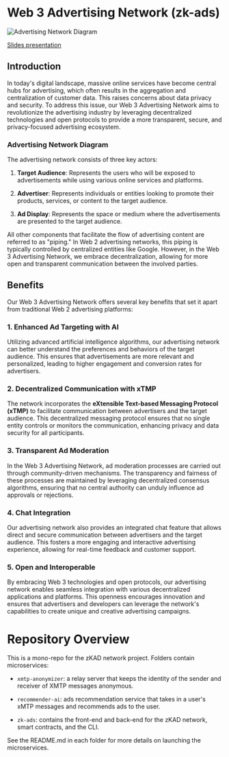 # Web 3 Advertising Network (zk-ads)

![Advertising Network Diagram](link_to_graph_diagram.png)

[Slides presentation](https://docs.google.com/presentation/d/1f45JjelZp2ldz2nsQdrBUq3VKB1Nlqr8tpfnOB8LZvU/edit?usp=sharing)

## Introduction

In today's digital landscape, massive online services have become central hubs for advertising, which often results in the aggregation and centralization of customer data. This raises concerns about data privacy and security. To address this issue, our Web 3 Advertising Network aims to revolutionize the advertising industry by leveraging decentralized technologies and open protocols to provide a more transparent, secure, and privacy-focused advertising ecosystem.

### Advertising Network Diagram

The advertising network consists of three key actors:

1. **Target Audience**: Represents the users who will be exposed to advertisements while using various online services and platforms.

2. **Advertiser**: Represents individuals or entities looking to promote their products, services, or content to the target audience.

3. **Ad Display**: Represents the space or medium where the advertisements are presented to the target audience.

All other components that facilitate the flow of advertising content are referred to as "piping." In Web 2 advertising networks, this piping is typically controlled by centralized entities like Google. However, in the Web 3 Advertising Network, we embrace decentralization, allowing for more open and transparent communication between the involved parties.

## Benefits

Our Web 3 Advertising Network offers several key benefits that set it apart from traditional Web 2 advertising platforms:

### 1. Enhanced Ad Targeting with AI

Utilizing advanced artificial intelligence algorithms, our advertising network can better understand the preferences and behaviors of the target audience. This ensures that advertisements are more relevant and personalized, leading to higher engagement and conversion rates for advertisers.

### 2. Decentralized Communication with xTMP

The network incorporates the **eXtensible Text-based Messaging Protocol (xTMP)** to facilitate communication between advertisers and the target audience. This decentralized messaging protocol ensures that no single entity controls or monitors the communication, enhancing privacy and data security for all participants.

### 3. Transparent Ad Moderation

In the Web 3 Advertising Network, ad moderation processes are carried out through community-driven mechanisms. The transparency and fairness of these processes are maintained by leveraging decentralized consensus algorithms, ensuring that no central authority can unduly influence ad approvals or rejections.

### 4. Chat Integration

Our advertising network also provides an integrated chat feature that allows direct and secure communication between advertisers and the target audience. This fosters a more engaging and interactive advertising experience, allowing for real-time feedback and customer support.

### 5. Open and Interoperable

By embracing Web 3 technologies and open protocols, our advertising network enables seamless integration with various decentralized applications and platforms. This openness encourages innovation and ensures that advertisers and developers can leverage the network's capabilities to create unique and creative advertising campaigns.

# Repository Overview

This is a mono-repo for the zKAD network project. Folders contain microservices:

- `xmtp-anonymizer`: a relay server that keeps the identity of the sender and receiver of XMTP messages anonymous.

- `recommender-ai`: ads recommendation service that takes in a user's xMTP messages and recommends ads to the user.

- `zk-ads`: contains the front-end and back-end for the zKAD network, smart contracts, and the CLI.

See the README.md in each folder for more details on launching the microservices.

